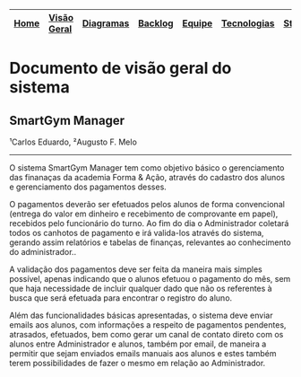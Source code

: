 |[Home](http://code.google.com/p/smartgym-bsi-2012-2/)|[Visão Geral](http://code.google.com/p/smartgym-bsi-2012-2/wiki/visao_geral)|[Diagramas](http://code.google.com/p/smartgym-bsi-2012-2/wiki/Diagramas)|[Backlog](http://code.google.com/p/smartgym-bsi-2012-2/wiki/backlog)|[Equipe](http://code.google.com/p/smartgym-bsi-2012-2/wiki/Equipe)|[Tecnologias](http://code.google.com/p/smartgym-bsi-2012-2/wiki/Tecnologias)|[Stakeholders](http://code.google.com/p/smartgym-bsi-2012-2/wiki/Atores_papeis)|[Mockups](http://code.google.com/p/smartgym-bsi-2012-2/wiki/Telas)|
|:----------------------------------------------------|:---------------------------------------------------------------------------|:-----------------------------------------------------------------------|:-------------------------------------------------------------------|:-----------------------------------------------------------------|:---------------------------------------------------------------------------|:------------------------------------------------------------------------------|:-----------------------------------------------------------------|

# Documento de visão geral do sistema #
## SmartGym Manager ##
¹Carlos Eduardo, ²Augusto F. Melo


---


O sistema SmartGym Manager tem como objetivo básico o gerenciamento das finanaças da academia Forma & Ação, através do cadastro dos alunos e gerenciamento dos pagamentos desses.

O pagamentos deverão ser efetuados pelos alunos de forma convencional (entrega do valor em dinheiro e recebimento de comprovante em papel), recebidos pelo funcionário do turno. Ao fim do dia o Administrador coletará todos os canhotos de pagamento e irá valida-los através do sistema, gerando assim relatórios e tabelas de finanças, relevantes ao conhecimento do administrador..

A validação dos pagamentos deve ser feita da maneira mais simples possível, apenas indicando que o alunos efetuou o pagamento do mês, sem que haja necessidade de incluir qualquer dado que não os referentes à busca que será efetuada para encontrar o registro do aluno.

Além das funcionalidades básicas apresentadas, o sistema deve enviar emails aos alunos, com informações a respeito de pagamentos pendentes, atrasados, efetuados, bem como gerar um canal de contato direto com os alunos entre Administrador e alunos, também por email, de maneira a permitir que sejam enviados emails manuais aos alunos e estes também terem possibilidades de fazer o mesmo em relação ao Administrador.
